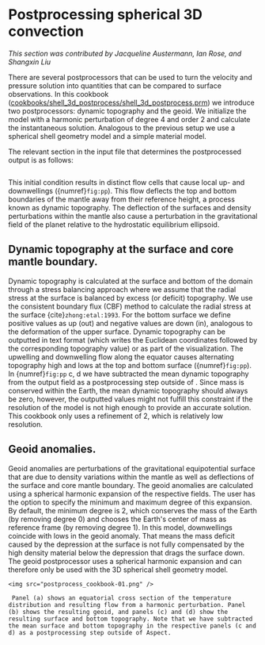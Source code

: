 # Postprocessing spherical 3D convection

*This section was contributed by Jacqueline Austermann, Ian Rose, and Shangxin
Liu*

There are several postprocessors that can be used to turn the velocity and
pressure solution into quantities that can be compared to surface
observations. In this cookbook
([cookbooks/shell_3d_postprocess/shell_3d_postprocess.prm](https://www.github.com/geodynamics/aspect/blob/main/cookbooks/shell_3d_postprocess/shell_3d_postprocess.prm)) we introduce two
postprocessors: dynamic topography and the geoid. We initialize the model with
a harmonic perturbation of degree 4 and order 2 and calculate the
instantaneous solution. Analogous to the previous setup we use a spherical
shell geometry model and a simple material model.

The relevant section in the input file that determines the postprocessed
output is as follows:

```{literalinclude} shell_3d_postprocess.part.prm
```

This initial condition results in distinct flow cells that cause local up- and
downwellings ({numref}`fig:pp`). This flow deflects the top and bottom
boundaries of the mantle away from their reference height, a process known as
dynamic topography. The deflection of the surfaces and density perturbations
within the mantle also cause a perturbation in the gravitational field of the
planet relative to the hydrostatic equilibrium ellipsoid.

## Dynamic topography at the surface and core mantle boundary.

Dynamic topography is calculated at the surface and bottom of the domain
through a stress balancing approach where we assume that the radial stress at
the surface is balanced by excess (or deficit) topography. We use the
consistent boundary flux (CBF) method to calculate the radial stress at the
surface {cite}`zhong:etal:1993`. For the bottom surface we define
positive values as up (out) and negative values are down (in), analogous to
the deformation of the upper surface. Dynamic topography can be outputted in
text format (which writes the Euclidean coordinates followed by the
corresponding topography value) or as part of the visualization. The upwelling
and downwelling flow along the equator causes alternating topography high and
lows at the top and bottom surface ({numref}`fig:pp`). In {numref}`fig:pp`
c, d we have subtracted the mean dynamic topography from the output field as a
postprocessing step outside of . Since mass is conserved within the Earth, the
mean dynamic topography should always be zero, however, the outputted values
might not fulfill this constraint if the resolution of the model is not high
enough to provide an accurate solution. This cookbook only uses a refinement
of 2, which is relatively low resolution.

## Geoid anomalies.

Geoid anomalies are perturbations of the gravitational equipotential surface
that are due to density variations within the mantle as well as deflections of
the surface and core mantle boundary. The geoid anomalies are calculated using
a spherical harmonic expansion of the respective fields. The user has the
option to specify the minimum and maximum degree of this expansion. By
default, the minimum degree is 2, which conserves the mass of the Earth (by
removing degree 0) and chooses the Earth's center of mass as reference
frame (by removing degree 1). In this model, downwellings coincide with lows
in the geoid anomaly. That means the mass deficit caused by the depression at
the surface is not fully compensated by the high density material below the
depression that drags the surface down. The geoid postprocessor uses a
spherical harmonic expansion and can therefore only be used with the 3D
spherical shell geometry model.

```{figure-md} fig:pp
<img src="postprocess_cookbook-01.png" />

 Panel (a) shows an equatorial cross section of the temperature distribution and resulting flow from a harmonic perturbation. Panel (b) shows the resulting geoid, and panels (c) and (d) show the resulting surface and bottom topography. Note that we have subtracted the mean surface and bottom topography in the respective panels (c and d) as a postprocessing step outside of Aspect.
```
